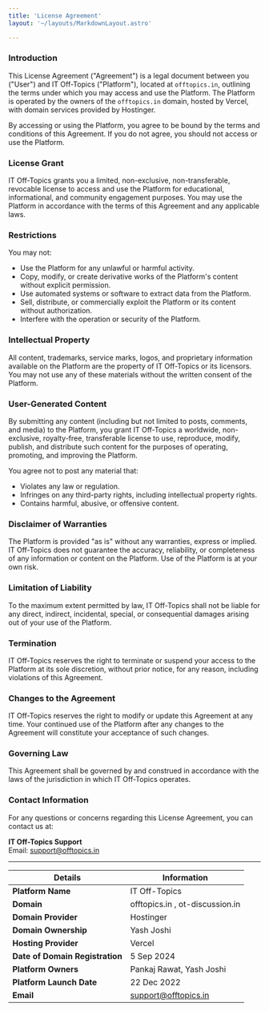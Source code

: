 ```yaml
---
title: 'License Agreement'
layout: '~/layouts/MarkdownLayout.astro'

---
```


### Introduction

This License Agreement ("Agreement") is a legal document between you ("User") and IT Off-Topics ("Platform"), located at `offtopics.in`, outlining the terms under which you may access and use the Platform. The Platform is operated by the owners of the `offtopics.in` domain, hosted by Vercel, with domain services provided by Hostinger.

By accessing or using the Platform, you agree to be bound by the terms and conditions of this Agreement. If you do not agree, you should not access or use the Platform.

### License Grant

IT Off-Topics grants you a limited, non-exclusive, non-transferable, revocable license to access and use the Platform for educational, informational, and community engagement purposes. You may use the Platform in accordance with the terms of this Agreement and any applicable laws.

### Restrictions

You may not:
- Use the Platform for any unlawful or harmful activity.
- Copy, modify, or create derivative works of the Platform's content without explicit permission.
- Use automated systems or software to extract data from the Platform.
- Sell, distribute, or commercially exploit the Platform or its content without authorization.
- Interfere with the operation or security of the Platform.

### Intellectual Property

All content, trademarks, service marks, logos, and proprietary information available on the Platform are the property of IT Off-Topics or its licensors. You may not use any of these materials without the written consent of the Platform.

### User-Generated Content

By submitting any content (including but not limited to posts, comments, and media) to the Platform, you grant IT Off-Topics a worldwide, non-exclusive, royalty-free, transferable license to use, reproduce, modify, publish, and distribute such content for the purposes of operating, promoting, and improving the Platform.

You agree not to post any material that:
- Violates any law or regulation.
- Infringes on any third-party rights, including intellectual property rights.
- Contains harmful, abusive, or offensive content.

### Disclaimer of Warranties

The Platform is provided "as is" without any warranties, express or implied. IT Off-Topics does not guarantee the accuracy, reliability, or completeness of any information or content on the Platform. Use of the Platform is at your own risk.

### Limitation of Liability

To the maximum extent permitted by law, IT Off-Topics shall not be liable for any direct, indirect, incidental, special, or consequential damages arising out of your use of the Platform.

### Termination

IT Off-Topics reserves the right to terminate or suspend your access to the Platform at its sole discretion, without prior notice, for any reason, including violations of this Agreement.

### Changes to the Agreement

IT Off-Topics reserves the right to modify or update this Agreement at any time. Your continued use of the Platform after any changes to the Agreement will constitute your acceptance of such changes.

### Governing Law

This Agreement shall be governed by and construed in accordance with the laws of the jurisdiction in which IT Off-Topics operates.

### Contact Information

For any questions or concerns regarding this License Agreement, you can contact us at:

**IT Off-Topics Support**  
Email: support@offtopics.in

---

| **Details**                | **Information**                                           |
|----------------------------|-----------------------------------------------------------|
| **Platform Name**           | IT Off-Topics                                             |
| **Domain**                  | offtopics.in , ot-discussion.in                                             |
| **Domain Provider**         | Hostinger                                                 |
| **Domain Ownership**        | Yash Joshi                                                |
| **Hosting Provider**        | Vercel                                                    |
| **Date of Domain Registration** | 5 Sep 2024                                             |
| **Platform Owners**         | Pankaj Rawat, Yash Joshi       |
| **Platform Launch Date**    | 22 Dec 2022                                       |
| **Email**                   | support@offtopics.in                                      |


